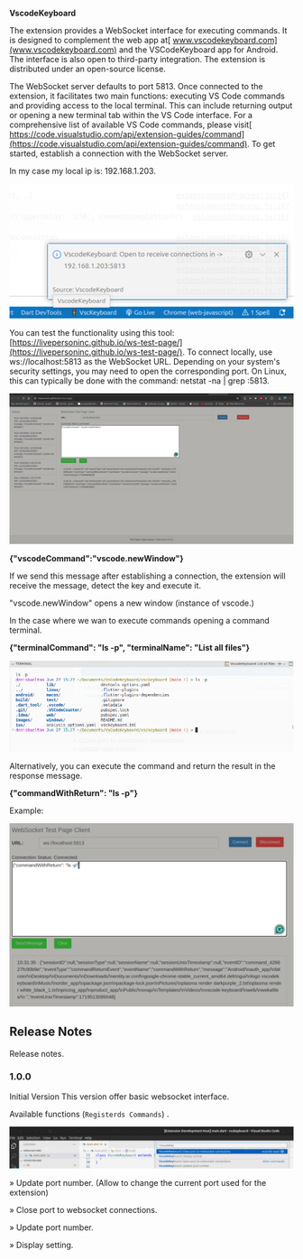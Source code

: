 **VscodeKeyboard**

The extension provides a WebSocket interface for executing commands. It is designed to complement the web app at[ www.vscodekeyboard.com](www.vscodekeyboard.com) and the VSCodeKeyboard app for Android. The interface is also open to third-party integration. The extension is distributed under an open-source license.

The WebSocket server defaults to port 5813. Once connected to the extension, it facilitates two main functions: executing VS Code commands and providing access to the local terminal. This can include returning output or opening a new terminal tab within the VS Code interface. For a comprehensive list of available VS Code commands, please visit[ https://code.visualstudio.com/api/extension-guides/command](https://code.visualstudio.com/api/extension-guides/command). To get started, establish a connection with the WebSocket server.

In my case my local ip is:  192.168.1.203.


![alt_text](images/image_1.png "image_tooltip")


You can test the functionality using this tool: [https://livepersoninc.github.io/ws-test-page/](https://livepersoninc.github.io/ws-test-page/). To connect locally, use ws://localhost:5813 as the WebSocket URL. Depending on your system's security settings, you may need to open the corresponding port. On Linux, this can typically be done with the command: netstat -na | grep :5813.


![alt_text](images/image_2.png "image_tooltip")


**{"vscodeCommand":"vscode.newWindow"}**

If we send this message after establishing a connection, the extension will receive the message, detect the key and execute it. 

"vscode.newWindow" opens a new window (instance of vscode.)

In the case where we wan to execute commands opening a command terminal.

**{"terminalCommand": "ls -p", "terminalName": "List all files"}**


![alt_text](images/image_3.png "image_tooltip")


Alternatively, you can execute the command and return the result in the response message.

**{"commandWithReturn": "ls -p"}**

Example: 


![alt_text](images/image_4.png "image_tooltip")


## Release Notes

Release notes.

### 1.0.0
Initial Version 
 This version offer basic websocket interface.

Available functions (`Registerds Commands`) .


![alt_text](images/image_5.png "image_tooltip")


» Update port number. (Allow to change the current port used for the extension)

» Close port to websocket connections.

» Update port number.

» Display setting.

